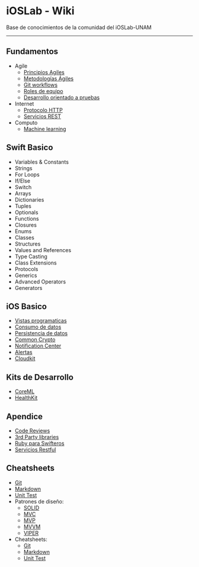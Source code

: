 # iOSLab - Wiki

Base de conocimientos de la comunidad del iOSLab-UNAM

---

## Fundamentos
- Agile
  - [Principios Agiles](posts/agile-principles)
  - [Metodologías Ágiles](posts/agile)
  - [Git workflows](posts/gitflows)
  - [Roles de equipo](posts/team-roles)
  - [Desarrollo orientado a pruebas](posts/tdd)
- Internet
  - [Protocolo HTTP](posts/http)
  - [Servicios REST](posts/rest)
- Computo
  - [Machine learning](posts/machine-learning)

## Swift Basico

- Variables & Constants
- Strings
- For Loops
- If/Else
- Switch
- Arrays
- Dictionaries
- Tuples
- Optionals
- Functions
- Closures
- Enums
- Classes
- Structures
- Values and References
- Type Casting
- Class Extensions
- Protocols
- Generics
- Advanced Operators
- Generators

## iOS Basico

- [Vistas programaticas](posts/programmatic-views)
- [Consumo de datos](posts/data-consumption)
- [Persistencia de datos](posts/data-persistence)
- [Common Crypto](posts/common-crypto)
- [Notification Center](posts/notification-center)
- [Alertas](posts/alerts)
- [Cloudkit](posts/cloudkit)

## Kits de Desarrollo
- [CoreML](posts/coreml)
- [HealthKit](posts/health-kit)

## Apendice

- [Code Reviews](posts/code-reviews)
- [3rd Party libraries](posts/3rd-party-libraries)
- [Ruby para Swifteros](posts/ruby-for-swifters)
- [Servicios Restful](posts/restful-services)

## Cheatsheets

- [Git](posts/git-cheatsheet)
- [Markdown](posts/markdown-cheatsheet)
- [Unit Test](posts/unit-tests-cheatsheet)
- Patrones de diseño:
  - [SOLID](posts/solid)
  - [MVC](posts/mvc)
  - [MVP](posts/mvp)
  - [MVVM](posts/mvvm)
  - [VIPER](posts/viper)
- Cheatsheets:
  - [Git](posts/git-cheatsheet)
  - [Markdown](posts/markdown-cheatsheet)
  - [Unit Test](posts/unit-tests-cheatsheet)
